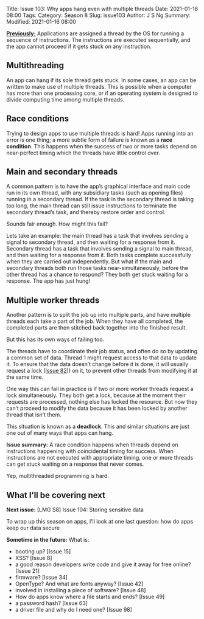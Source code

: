 Title: Issue 103: Why apps hang even with multiple threads
Date: 2021-01-16 08:00
Tags: 
Category: Season 8
Slug: issue103
Author: J S Ng
Summary: 
Modified: 2021-01-16 08:00

[**Previously:**](https://buttondown.email/laymansguide/archive/) Applications are assigned a thread by the OS for running a sequence of instructions. The instructions are executed sequentially, and the app cannot proceed if it gets stuck on any instruction.

## Multithreading

An app can hang if its sole thread gets stuck. In some cases, an app can be written to make use of multiple threads. This is possible when a computer has more than one processing core, or if an operating system is designed to divide computing time among multiple threads.

## Race conditions

Trying to design apps to use multiple threads is hard! Apps running into an error is one thing; a more subtle form of failure is known as a **race condition**. This happens when the success of two or more tasks depend on near-perfect timing which the threads have little control over.

## Main and secondary threads

A common pattern is to have the app’s graphical interface and main code run in its own thread, with any subsidiary tasks (such as opening files) running in a secondary thread. If the task in the secondary thread is taking too long, the main thread can still issue instructions to terminate the secondary thread’s task, and thereby restore order and control.

Sounds fair enough. How might this fail?

Lets take an example: the main thread has a task that involves sending a signal to secondary thread, and then waiting for a response from it. Secondary thread has a task that involves sending a signal to main thread, and then waiting for a response from it. Both tasks complete successfully when they are carried out independently. But what if the main and secondary threads both run those tasks near-simultaneously, before the other thread has a chance to respond? They both get stuck waiting for a response. The app has just hung!

## Multiple worker threads

Another pattern is to split the job up into multiple parts, and have multiple threads each take a part of the job. When they have all completed, the completed parts are then stitched back together into the finished result.

But this has its own ways of failing too.

The threads have to coordinate their job status, and often do so by updating a common set of data. Thread 1 might request access to that data to update it. To ensure that the data doesn’t change before it is done, it will usually request a lock ([Issue 82]({filename}/season07/issue082/issue082.md))) on it, to prevent other threads from modifying it at the same time.

One way this can fail in practice is if two or more worker threads request a lock simultaneously. They both get a lock, because at the moment their requests are processed, nothing else has locked the resource. But now they can’t proceed to modify the data because it has been locked by another thread that isn’t them.

This situation is known as a **deadlock**. This and similar situations are just one out of many ways that apps can hang.

**Issue summary:** A race condition happens when threads depend on instructions happening with coincidental timing for success. When instructions are not executed with appropriate timing, one or more threads can get stuck waiting on a response that never comes.

Yep, multithreaded programming is hard.

## What I’ll be covering next

**Next issue:** [LMG S8] Issue 104: Storing sensitive data

To wrap up this season on apps, I’ll look at one last question: how do apps keep our data secure

**Sometime in the future:** What is:

- booting up? [Issue 15]
- XSS? [Issue 8]
- a good reason developers write code and give it away for free online? [Issue 21]
- firmware? [Issue 34]
- OpenType? And what are fonts anyway? [Issue 42]
- involved in installing a piece of software? [Issue 48]
- How do apps know where a file starts and ends? [Issue 49]
- a password hash? [Issue 63]
- a driver file and why do I need one? [Issue 98]
